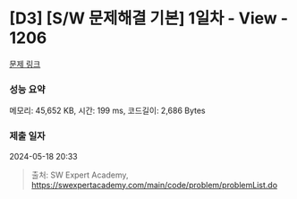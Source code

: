 # [D3] [S/W 문제해결 기본] 1일차 - View - 1206 

[문제 링크](https://swexpertacademy.com/main/code/problem/problemDetail.do?contestProbId=AV134DPqAA8CFAYh) 

### 성능 요약

메모리: 45,652 KB, 시간: 199 ms, 코드길이: 2,686 Bytes

### 제출 일자

2024-05-18 20:33



> 출처: SW Expert Academy, https://swexpertacademy.com/main/code/problem/problemList.do